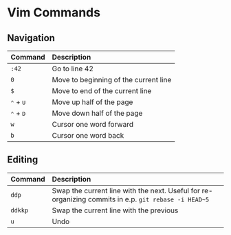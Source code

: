 # Vim Commands

## Navigation
Command | Description
:--- | :---
`:42` | Go to line 42
`0` | Move to beginning of the current line
`$` | Move to end of the current line
<kbd>⌃</kbd> + <kbd>U</kbd> | Move up half of the page
<kbd>⌃</kbd> + <kbd>D</kbd> | Move down half of the page
`w` | Cursor one word forward
`b` | Cursor one word back


## Editing
Command | Description
:--- | :---
`ddp` | Swap the current line with the next. Useful for re-organizing commits in e.p. `git rebase -i HEAD~5`
`ddkkp` | Swap the current line with the previous
`u` | Undo
